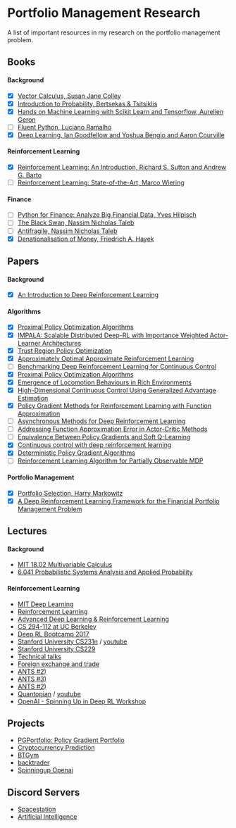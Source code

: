 # Portfolio Management Research

A list of important resources in my research on the portfolio management problem.
  
## Books
#### Background
- [x] [Vector Calculus, Susan Jane Colley](/books/Vector%20Calculus.pdf)
- [x] [Introduction to Probability, Bertsekas & Tsitsiklis](/books/Math--Bertsekas_Tsitsiklis_Introduction_to_probability.pdf)
- [x] [Hands on Machine Learning with Scikit Learn and Tensorflow, Aurelien Geron](/books/Hands%20on%20Machine%20Learning%20with%20Scikit%20Learn%20and%20Tensorflow.pdf)
- [ ] [Fluent Python, Luciano Ramalho](http://1.droppdf.com/files/X06AR/fluent-python-2015-.pdf)
- [x] [Deep Learning, Ian Goodfellow and Yoshua Bengio and Aaron Courville](/books/deeplearningbook.pdf)
#### Reinforcement Learning
- [x] [Reinforcement Learning: An Introduction, Richard S. Sutton and Andrew G. Barto](https://web.stanford.edu/class/psych209/Readings/SuttonBartoIPRLBook2ndEd.pdf)
- [ ] [Reinforcement Learning: State-of-the-Art, Marco Wiering](/books/ReinforcementLearningState-of-the-Art.pdf)
#### Finance
- [ ] [Python for Finance: Analyze Big Financial Data, Yves Hilpisch](https://www.oreilly.com/library/view/python-for-finance/9781492024323/)
- [ ] [The Black Swan, Nassim Nicholas Taleb](https://www.amazon.com/Black-Swan-Improbable-Robustness-Fragility/dp/081297381X)
- [ ] [Antifragile, Nassim Nicholas Taleb](https://www.amazon.com/gp/product/0812979680/ref=dbs_a_def_rwt_bibl_vppi_i0)
- [x] [Denationalisation of Money, Friedrich A. Hayek](https://mises.org/library/denationalisation-money-argument-refined)

## Papers
#### Background
- [x] [An Introduction to Deep Reinforcement Learning](https://arxiv.org/abs/1811.12560)
#### Algorithms
- [x] [Proximal Policy Optimization Algorithms](https://arxiv.org/abs/1707.06347)
- [x] [IMPALA: Scalable Distributed Deep-RL with Importance Weighted Actor-Learner Architectures](https://arxiv.org/abs/1802.01561)
- [x] [Trust Region Policy Optimization](https://arxiv.org/abs/1502.05477)
- [x] [Approximately Optimal Approximate Reinforcement Learning](https://people.eecs.berkeley.edu/~pabbeel/cs287-fa09/readings/KakadeLangford-icml2002.pdf)
- [ ] [Benchmarking Deep Reinforcement Learning for Continuous Control](https://arxiv.org/abs/1604.06778)
- [x] [Proximal Policy Optimization Algorithms](https://arxiv.org/abs/1707.06347)
- [x] [Emergence of Locomotion Behaviours in Rich Environments](https://arxiv.org/abs/1707.02286)
- [x] [High-Dimensional Continuous Control Using Generalized Advantage Estimation](https://arxiv.org/abs/1506.02438)
- [x] [Policy Gradient Methods for Reinforcement Learning with Function Approximation](https://papers.nips.cc/paper/1713-policy-gradient-methods-for-reinforcement-learning-with-function-approximation.pdf)
- [ ] [Asynchronous Methods for Deep Reinforcement Learning](https://arxiv.org/abs/1602.01783)
- [ ] [Addressing Function Approximation Error in Actor-Critic Methods](https://arxiv.org/abs/1802.09477)
- [ ] [Equivalence Between Policy Gradients and Soft Q-Learning](https://arxiv.org/abs/1704.06440)
- [x] [Continuous control with deep reinforcement learning](https://arxiv.org/abs/1509.02971)
- [x] [Deterministic Policy Gradient Algorithms](http://proceedings.mlr.press/v32/silver14.pdf)
- [ ] [Reinforcement Learning Algorithm for Partially Observable MDP](https://papers.nips.cc/paper/951-reinforcement-learning-algorithm-for-partially-observable-markov-decision-problems.pdf)
#### Portfolio Management
- [x] [Portfolio Selection, Harry Markowitz](https://www.math.ust.hk/~maykwok/courses/ma362/07F/markowitz_JF.pdf)
- [x] [A Deep Reinforcement Learning Framework for the Financial Portfolio Management Problem](https://arxiv.org/abs/1706.10059)
<!-- - [ ] [Adversarial Deep Reinforcement Learning in Portfolio Management](https://arxiv.org/abs/1808.09940)
- [ ] [Cryptocurrency Portfolio Management with Deep Reinforcement Learning](https://arxiv.org/abs/1612.01277)
- [ ] [Financial Trading as a Game: A Deep Reinforcement Learning Approach](https://arxiv.org/abs/1807.02787)
- [ ] [PAMR: Passive aggressive mean reversion strategy for portfolio selection](https://link.springer.com/article/10.1007/s10994-012-5281-z) -->

## Lectures
#### Background
* [MIT 18.02 Multivariable Calculus](https://www.youtube.com/playlist?list=PL4C4C8A7D06566F38)
* [6.041 Probabilistic Systems Analysis and Applied Probability](https://www.youtube.com/playlist?list=PLUl4u3cNGP61MdtwGTqZA0MreSaDybji8)
#### Reinforcement Learning
* [MIT Deep Learning](https://www.youtube.com/playlist?list=PLrAXtmErZgOeiKm4sgNOknGvNjby9efdf)
* [Reinforcement Learning](https://www.youtube.com/playlist?list=PL7-jPKtc4r78-wCZcQn5IqyuWhBZ8fOxT)
* [Advanced Deep Learning & Reinforcement Learning](https://www.youtube.com/playlist?list=PLqYmG7hTraZDNJre23vqCGIVpfZ_K2RZs)
* [CS 294-112 at UC Berkeley](http://rail.eecs.berkeley.edu/deeprlcourse/)
* [Deep RL Bootcamp 2017](https://www.youtube.com/playlist?list=PLAdk-EyP1ND8MqJEJnSvaoUShrAWYe51U)
* [Stanford University CS231n](http://cs231n.github.io/) / [youtube](https://www.youtube.com/playlist?list=PLC1qU-LWwrF64f4QKQT-Vg5Wr4qEE1Zxk)
* [Stanford University CS229](https://www.youtube.com/playlist?list=PLA89DCFA6ADACE599)
* [Technical talks](https://www.youtube.com/playlist?list=PLqYmG7hTraZCuaG0h0DDn_YPleGLLAEkK)
* [Foreign exchange and trade](https://www.youtube.com/playlist?list=PLSQl0a2vh4HBtIbLlQQw2lmjOUFN8yH9-)
* [ANTS #2)](https://www.youtube.com/playlist?list=PLn0OLiymPak3lrIErlYVnIc3pGTwgt_ml)
* [ANTS #3)](https://www.youtube.com/playlist?list=PLn0OLiymPak2G__qvavn3T8k7R8ssKxVr)
* [ANTS #2)](https://www.youtube.com/playlist?list=PLn0OLiymPak3jjr0hHI9OFXuQyPBQlFdk)
* [Quantopian](https://www.quantopian.com/lectures) / [youtube](https://www.youtube.com/playlist?list=PLRFLF1OxMm_UL7WUWM31iynp0jMVf_vLW)
* [OpenAI - Spinning Up in Deep RL Workshop](https://www.youtube.com/watch?v=fdY7dt3ijgY&list=WL&index=23&t=2287s)

## Projects
* [PGPortfolio: Policy Gradient Portfolio](https://github.com/ZhengyaoJiang/PGPortfolio)
* [Cryptocurrency Prediction](https://github.com/Draichi/cryptocurrency_prediction)
* [BTGym](https://github.com/Kismuz/btgym)
* [backtrader](https://github.com/backtrader/backtrader)
* [Spinningup Openai](https://spinningup.openai.com/en/latest/index.html)

## Discord Servers
* [Spacestation](https://discord.gg/uVUSPfc)
* [Artificial Intelligence](https://discord.gg/hcnRRzm)
